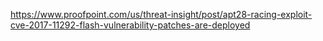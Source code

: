 https://www.proofpoint.com/us/threat-insight/post/apt28-racing-exploit-cve-2017-11292-flash-vulnerability-patches-are-deployed

